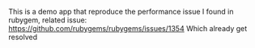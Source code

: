 This is a demo app that reproduce the performance issue I found in rubygem, related issue: 
https://github.com/rubygems/rubygems/issues/1354
Which already get resolved
